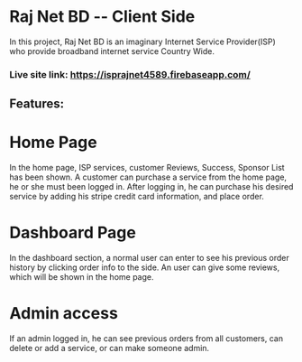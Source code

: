# Raj Net BD -- Client Side 

In this project, Raj Net BD is an imaginary Internet Service Provider(ISP) who provide broadband internet service Country Wide. 

### Live site link: https://isprajnet4589.firebaseapp.com/

## Features: 

# Home Page

In the home page, ISP services, customer Reviews, Success, Sponsor List has been shown. A customer can purchase a service from the home page, he or she must been logged in. After logging in, he can purchase his desired service by adding his stripe credit card information, and place order.

# Dashboard Page

In the dashboard section, a normal user can enter to see his previous order history by clicking order info to the side. An user can give some reviews, which will be shown in the home page.

# Admin access

If an admin logged in, he can see previous orders from all customers, can delete or add a service, or can make someone admin.

